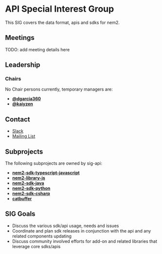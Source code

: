# API Special Interest Group

This SIG covers the data format, apis and sdks for nem2.

## Meetings

TODO: add meeting details here

## Leadership

### Chairs
No Chair persons currently, temporary managers are:

* **[@dgarcia360](https://github.com/dgarcia360)**
* **[@kaiyzen](https://github.com/kaiyzen)**


## Contact

* [Slack](https://nem2.slack.com/messages/sig-api)
* [Mailing List](https://groups.google.com/forum/#!forum/nemtech-sig-api)

## Subprojects

The following subprojects are owned by sig-api:

* **[nem2-sdk-typescript-javascript](https://github.com/nemtech/nem2-sdk-typescript-javascript)**
* **[nem2-library-js](https://github.com/nemtech/nem2-library-js)**
* **[nem2-sdk-java](https://github.com/nemtech/nem2-sdk-java)**
* **[nem2-sdk-python](https://github.com/nemtech/nem2-sdk-python)**
* **[nem2-sdk-csharp](https://github.com/nemtech/nem2-sdk-csharp)**
* **[catbuffer](https://github.com/nemtech/catbuffer)**

## SIG Goals

* Discuss the various sdk/api usage, needs and issues 
* Coordinate and plan sdk releases in conjunction with the api and any related components updating
* Discuss community involved efforts for add-on and related libraries that leverage core sdks/apis
